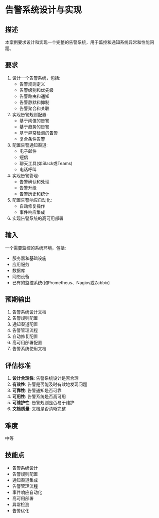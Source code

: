 # 告警系统设计与实现

## 描述

本案例要求设计和实现一个完整的告警系统，用于监控和通知系统异常和性能问题。

## 要求

1. 设计一个告警系统，包括:
   - 告警规则定义
   - 告警级别和优先级
   - 告警路由和通知
   - 告警静默和抑制
   - 告警聚合和关联
2. 实现告警规则配置:
   - 基于阈值的告警
   - 基于趋势的告警
   - 基于异常检测的告警
   - 复合条件告警
3. 配置告警通知渠道:
   - 电子邮件
   - 短信
   - 聊天工具(如Slack或Teams)
   - 电话呼叫
4. 实现告警管理:
   - 告警确认和处理
   - 告警升级
   - 告警历史和统计
5. 配置告警响应自动化:
   - 自动修复操作
   - 事件响应集成
6. 实现告警系统的高可用部署

## 输入

一个需要监控的系统环境，包括:
- 服务器和基础设施
- 应用服务
- 数据库
- 网络设备
- 已有的监控系统(如Prometheus、Nagios或Zabbix)

## 预期输出

1. 告警系统设计文档
2. 告警规则配置
3. 通知渠道配置
4. 告警管理流程
5. 自动修复配置
6. 高可用部署配置
7. 告警系统使用文档

## 评估标准

1. **设计合理性**: 告警系统设计是否合理
2. **有效性**: 告警是否能及时有效地发现问题
3. **可靠性**: 告警通知是否可靠
4. **可用性**: 告警系统是否高可用
5. **可维护性**: 告警规则是否易于维护
6. **文档质量**: 文档是否清晰完整

## 难度

中等

## 技能点

- 告警系统设计
- 告警规则配置
- 通知渠道集成
- 告警管理流程
- 事件响应自动化
- 高可用部署
- 异常检测
- 告警优化